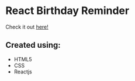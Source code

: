# React Birthday Reminder

Check it out [here!](https://ianbrdeguzman.github.io/react-birthday-reminder/)

## Created using:

-   HTML5
-   CSS
-   Reactjs
